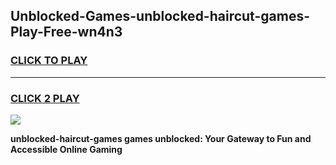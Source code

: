 
## Unblocked-Games-unblocked-haircut-games-Play-Free-wn4n3
<h3>
<a href="https://premium76.site?title=unblocked-haircut-games&ref=23A">CLICK TO PLAY</a></h3>
<hr>

<h3>
<a href="https://premium76.site?title=unblocked-haircut-games&ref=23A">CLICK 2 PLAY</a>
  
</h3>

<a href="https://premium76.site?title=unblocked-haircut-games&ref=23A"><img src="https://clearcache.store/games.png"></a>


**unblocked-haircut-games games unblocked: Your Gateway to Fun and Accessible Online Gaming**
